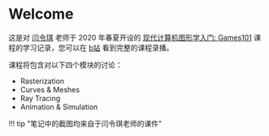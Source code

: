 # Welcome

这是对 [闫令琪](https://sites.cs.ucsb.edu/~lingqi/index.html) 老师于 2020 年春夏开设的 [现代计算机图形学入门: Games101](https://sites.cs.ucsb.edu/~lingqi/teaching/games101.html) 课程的学习记录，您可以在 [b站](https://www.bilibili.com/list/watchlater?oid=90798049&bvid=BV1X7411F744) 看到完整的课程录播。

课程将包含对以下四个模块的讨论：

- Rasterization
- Curves & Meshes
- Ray Tracing
- Animation & Simulation

!!! tip "笔记中的截图均来自于闫令琪老师的课件"


